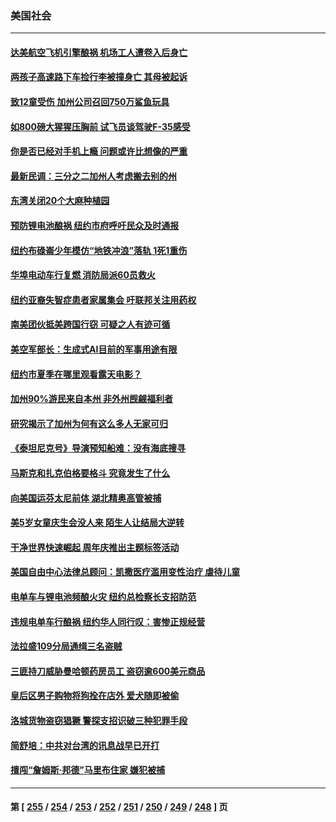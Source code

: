 ### 美国社会
---
#### [达美航空飞机引擎酿祸 机场工人遭卷入后身亡](../../pages/ncid1078160/n14022414.md) 
#### [两孩子高速路下车捡行李被撞身亡 其母被起诉](../../pages/ncid1078160/n14021907.md) 
#### [致12童受伤 加州公司召回750万鲨鱼玩具](../../pages/ncid1078160/n14022320.md) 
#### [如800磅大猩猩压胸前 试飞员谈驾驶F-35感受](../../pages/ncid1078160/n14019973.md) 
#### [你是否已经对手机上瘾 问题或许比想像的严重](../../pages/ncid1078160/n14022224.md) 
#### [最新民调：三分之二加州人考虑搬去别的州](../../pages/ncid1078160/n14022206.md) 
#### [东湾关闭20个大麻种植园](../../pages/ncid1078160/n14021921.md) 
#### [预防锂电池酿祸 纽约市府呼吁民众及时通报](../../pages/ncid1078160/n14021892.md) 
#### [纽约布碌崙少年模仿“地铁冲浪”落轨 1死1重伤](../../pages/ncid1078160/n14021903.md) 
#### [华埠电动车行复燃 消防局派60员救火](../../pages/ncid1078160/n14021897.md) 
#### [纽约亚裔失智症患者家属集会 吁联邦关注用药权](../../pages/ncid1078160/n14021901.md) 
#### [南美团伙抵美跨国行窃 可疑之人有迹可循](../../pages/ncid1078160/n14021895.md) 
#### [美空军部长：生成式AI目前的军事用途有限](../../pages/ncid1078160/n14021794.md) 
#### [纽约市夏季在哪里观看露天电影？](../../pages/ncid1078160/n14021839.md) 
#### [加州90%游民来自本州 非外州觊觎福利者](../../pages/ncid1078160/n14021802.md) 
#### [研究揭示了加州为何有这么多人无家可归](../../pages/ncid1078160/n14021708.md) 
#### [《泰坦尼克号》导演预知船难：没有海底搜寻](../../pages/ncid1078160/n14021764.md) 
#### [马斯克和扎克伯格要格斗 究竟发生了什么](../../pages/ncid1078160/n14021734.md) 
#### [向美国运芬太尼前体 湖北精奥高管被捕](../../pages/ncid1078160/n14021709.md) 
#### [美5岁女童庆生会没人来 陌生人让结局大逆转](../../pages/ncid1078160/n14021650.md) 
#### [干净世界快速崛起 周年庆推出主题标签活动](../../pages/ncid1078160/n14021634.md) 
#### [美国自由中心法律总顾问：凯撒医疗滥用变性治疗 虐待儿童](../../pages/ncid1078160/n14021391.md) 
#### [电单车与锂电池频酿火灾 纽约总检察长支招防范](../../pages/ncid1078160/n14021325.md) 
#### [违规电单车行酿祸 纽约华人同行叹：害惨正规经营](../../pages/ncid1078160/n14021317.md) 
#### [法拉盛109分局通缉三名盗贼](../../pages/ncid1078160/n14021312.md) 
#### [三匪持刀威胁曼哈顿药房员工 盗窃逾600美元商品](../../pages/ncid1078160/n14021321.md) 
#### [皇后区男子购物将狗拴在店外 爱犬随即被偷](../../pages/ncid1078160/n14021323.md) 
#### [洛城货物盗窃猖獗 警探支招识破三种犯罪手段](../../pages/ncid1078160/n14021280.md) 
#### [简舒培：中共对台湾的讯息战早已开打](../../pages/ncid1078160/n14021232.md) 
#### [擅闯“詹姆斯·邦德”马里布住家 嫌犯被捕](../../pages/ncid1078160/n14021225.md) 

---
#### 第 [ [255](./255.md) / [254](./254.md) / [253](./253.md) / [252](./252.md) / [251](./251.md) / [250](./250.md) / [249](./249.md) / [248](./248.md) ] 页
